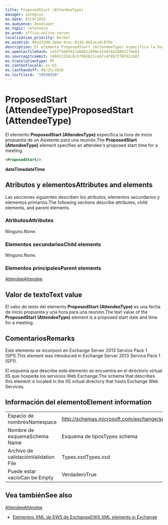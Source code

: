 ```yaml
---
title: ProposedStart (AttendeeType)
manager: sethgros
ms.date: 03/9/2015
ms.audience: Developer
ms.topic: reference
ms.prod: office-online-server
localization_priority: Normal
ms.assetid: 94a233d8-2eb4-4cec-913d-965aca4c975b
description: El elemento ProposedStart (AttendeeType) especifica la hora de inicio propuesta de un Asistente para una reunión.
ms.openlocfilehash: ce5ff1b0f617a04812999e32a974a1896f274e62
ms.sourcegitcommit: 34041125dc8c5f993b21cebfc4f8b72f0fd2cb6f
ms.translationtype: MT
ms.contentlocale: es-ES
ms.lasthandoff: 06/25/2018
ms.locfileid: "19836910"
---
```

# <a name="proposedstart-attendeetype"></a><span data-ttu-id="2a41c-103">ProposedStart (AttendeeType)</span><span class="sxs-lookup"><span data-stu-id="2a41c-103">ProposedStart (AttendeeType)</span></span>

<span data-ttu-id="2a41c-104">El elemento **ProposedStart (AttendeeType)** especifica la hora de inicio propuesta de un Asistente para una reunión.</span><span class="sxs-lookup"><span data-stu-id="2a41c-104">The **ProposedStart (AttendeeType)** element specifies an attendee's proposed start time for a meeting.</span></span> 
  
```XML
<ProposedStart/>
```

 <span data-ttu-id="2a41c-105">**dateTime**</span><span class="sxs-lookup"><span data-stu-id="2a41c-105">**dateTime**</span></span>
## <a name="attributes-and-elements"></a><span data-ttu-id="2a41c-106">Atributos y elementos</span><span class="sxs-lookup"><span data-stu-id="2a41c-106">Attributes and elements</span></span>

<span data-ttu-id="2a41c-107">Las secciones siguientes describen los atributos, elementos secundarios y elementos primarios.</span><span class="sxs-lookup"><span data-stu-id="2a41c-107">The following sections describe attributes, child elements, and parent elements.</span></span>
  
### <a name="attributes"></a><span data-ttu-id="2a41c-108">Atributos</span><span class="sxs-lookup"><span data-stu-id="2a41c-108">Attributes</span></span>

<span data-ttu-id="2a41c-109">Ninguno.</span><span class="sxs-lookup"><span data-stu-id="2a41c-109">None.</span></span>
  
### <a name="child-elements"></a><span data-ttu-id="2a41c-110">Elementos secundarios</span><span class="sxs-lookup"><span data-stu-id="2a41c-110">Child elements</span></span>

<span data-ttu-id="2a41c-111">Ninguno.</span><span class="sxs-lookup"><span data-stu-id="2a41c-111">None.</span></span>
  
### <a name="parent-elements"></a><span data-ttu-id="2a41c-112">Elementos principales</span><span class="sxs-lookup"><span data-stu-id="2a41c-112">Parent elements</span></span>

[<span data-ttu-id="2a41c-113">Attendee</span><span class="sxs-lookup"><span data-stu-id="2a41c-113">Attendee</span></span>](attendee.md)
  
## <a name="text-value"></a><span data-ttu-id="2a41c-114">Valor de texto</span><span class="sxs-lookup"><span data-stu-id="2a41c-114">Text value</span></span>

<span data-ttu-id="2a41c-115">El valor de texto del elemento **ProposedStart (AttendeeType)** es una fecha de inicio propuesta y una hora para una reunión.</span><span class="sxs-lookup"><span data-stu-id="2a41c-115">The text value of the **ProposedStart (AttendeeType)** element is a proposed start date and time for a meeting.</span></span> 
  
## <a name="remarks"></a><span data-ttu-id="2a41c-116">Comentarios</span><span class="sxs-lookup"><span data-stu-id="2a41c-116">Remarks</span></span>

<span data-ttu-id="2a41c-117">Este elemento se incorporó en Exchange Server 2013 Service Pack 1 (SP1).</span><span class="sxs-lookup"><span data-stu-id="2a41c-117">This element was introduced in Exchange Server 2013 Service Pack 1 (SP1).</span></span>
  
<span data-ttu-id="2a41c-118">El esquema que describe este elemento se encuentra en el directorio virtual IIS que hospeda los servicios Web Exchange.</span><span class="sxs-lookup"><span data-stu-id="2a41c-118">The schema that describes this element is located in the IIS virtual directory that hosts Exchange Web Services.</span></span>
  
## <a name="element-information"></a><span data-ttu-id="2a41c-119">Información del elemento</span><span class="sxs-lookup"><span data-stu-id="2a41c-119">Element information</span></span>

|||
|:-----|:-----|
|<span data-ttu-id="2a41c-120">Espacio de nombres</span><span class="sxs-lookup"><span data-stu-id="2a41c-120">Namespace</span></span>  <br/> |http://schemas.microsoft.com/exchange/services/2006/types  <br/> |
|<span data-ttu-id="2a41c-121">Nombre de esquema</span><span class="sxs-lookup"><span data-stu-id="2a41c-121">Schema Name</span></span>  <br/> |<span data-ttu-id="2a41c-122">Esquema de tipos</span><span class="sxs-lookup"><span data-stu-id="2a41c-122">Types schema</span></span>  <br/> |
|<span data-ttu-id="2a41c-123">Archivo de validación</span><span class="sxs-lookup"><span data-stu-id="2a41c-123">Validation File</span></span>  <br/> |<span data-ttu-id="2a41c-124">Types.xsd</span><span class="sxs-lookup"><span data-stu-id="2a41c-124">Types.xsd</span></span>  <br/> |
|<span data-ttu-id="2a41c-125">Puede estar vacío</span><span class="sxs-lookup"><span data-stu-id="2a41c-125">Can be Empty</span></span>  <br/> |<span data-ttu-id="2a41c-126">Verdadero</span><span class="sxs-lookup"><span data-stu-id="2a41c-126">True</span></span>  <br/> |
   
## <a name="see-also"></a><span data-ttu-id="2a41c-127">Vea también</span><span class="sxs-lookup"><span data-stu-id="2a41c-127">See also</span></span>



[<span data-ttu-id="2a41c-128">Attendee</span><span class="sxs-lookup"><span data-stu-id="2a41c-128">Attendee</span></span>](attendee.md)


- [<span data-ttu-id="2a41c-129">Elementos XML de EWS de Exchange</span><span class="sxs-lookup"><span data-stu-id="2a41c-129">EWS XML elements in Exchange</span></span>](ews-xml-elements-in-exchange.md)

